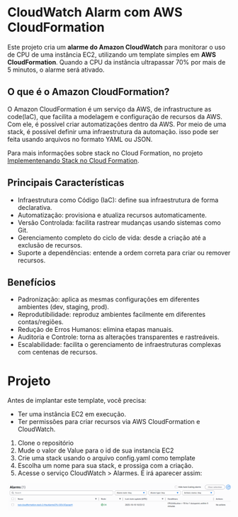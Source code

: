 #  CloudWatch Alarm com AWS CloudFormation

Este projeto cria um **alarme do Amazon CloudWatch** para monitorar o uso de CPU de uma instância EC2, utilizando um template simples em **AWS CloudFormation**.
Quando a CPU da instância ultrapassar 70% por mais de 5 minutos, o alarme será ativado.

## O que é o Amazon CloudFormation?

O Amazon CloudFormation é um serviço da AWS, de infrastructure as code(IaC), que facilita a modelagem e configuração de recursos da AWS. Com ele, é possível criar automatizações dentro da AWS. Por meio de uma stack, é possível definir uma infraestrutura da automação. isso pode ser feita usando arquivos no formato YAML ou JSON.

Para mais informações sobre stack no Cloud Formation, no projeto [Implementenando Stack no Cloud Formation](https://github.com/amandou/DIO-Courses/tree/main/Santander%20Code%20Girls%20-%202025/Implementando%20Stack%20no%20Cloud%20Formation).

## Principais Características
- Infraestrutura como Código (IaC): define sua infraestrutura de forma declarativa.
- Automatização: provisiona e atualiza recursos automaticamente.
- Versão Controlada: facilita rastrear mudanças usando sistemas como Git.
- Gerenciamento completo do ciclo de vida: desde a criação até a exclusão de recursos.
- Suporte a dependências: entende a ordem correta para criar ou remover recursos.

## Benefícios
- Padronização: aplica as mesmas configurações em diferentes ambientes (dev, staging, prod).
- Reprodutibilidade: reproduz ambientes facilmente em diferentes contas/regiões.
- Redução de Erros Humanos: elimina etapas manuais.
- Auditoria e Controle: torna as alterações transparentes e rastreáveis.
- Escalabilidade: facilita o gerenciamento de infraestruturas complexas com centenas de recursos.

# Projeto

Antes de implantar este template, você precisa:
- Ter uma instância EC2 em execução.
- Ter permissões para criar recursos via AWS CloudFormation e CloudWatch.

1. Clone o repositório
2. Mude o valor de Value para o id de sua instancia EC2
3. Crie uma stack usando o arquivo config.yaml como template
4. Escolha um nome para sua stack, e prossiga com a criação.
5. Acesse o serviço CloudWatch > Alarmes. E irá aparecer assim: 

<p align="center">
    <img src="images/cloud-watch-alarm.png" alt="alarme criado com sucesso">
</p>

